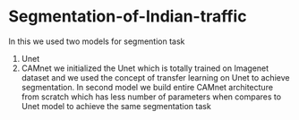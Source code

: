 # Segmentation-of-Indian-traffic
In this we used two models for segmention task
1) Unet 
2) CAMnet
we initialized the Unet which is totally trained on Imagenet dataset and we used the concept of transfer learning on Unet to achieve segmentation. In second model we build entire CAMnet architecture from scratch which has less number of parameters when compares to Unet model to achieve the same segmentation task
